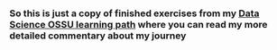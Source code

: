 ### So this is just a copy of finished exercises from my [Data Science OSSU learning path](https://github.com/samarskii/ossu-data-science-path) where you can read my more detailed commentary about my journey

